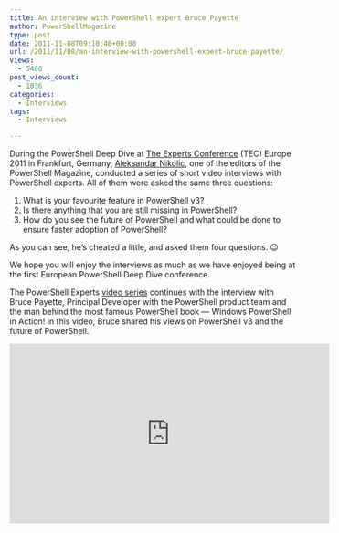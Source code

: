```yaml
---
title: An interview with PowerShell expert Bruce Payette
author: PowerShellMagazine
type: post
date: 2011-11-08T09:10:40+00:00
url: /2011/11/08/an-interview-with-powershell-expert-bruce-payette/
views:
  - 5460
post_views_count:
  - 1036
categories:
  - Interviews
tags:
  - Interviews

---
```

During the PowerShell Deep Dive at [The Experts Conference][1] (TEC) Europe 2011 in Frankfurt, Germany, [Aleksandar Nikolic][2], one of the editors of the PowerShell Magazine, conducted a series of short video interviews with PowerShell experts. All of them were asked the same three questions:

  1. What is your favourite feature in PowerShell v3?
  2. Is there anything that you are still missing in PowerShell?
  3. How do you see the future of PowerShell and what could be done to ensure faster adoption of PowerShell?

As you can see, he&#8217;s cheated a little, and asked them four questions. 😉

We hope you will enjoy the interviews as much as we have enjoyed being at the first European PowerShell Deep Dive conference.

The PowerShell Experts [video series][3] continues with the interview with Bruce Payette, Principal Developer with the PowerShell product team and the man behind the most famous PowerShell book &#8212; Windows PowerShell in Action! In this video, Bruce shared his views on PowerShell v3 and the future of PowerShell.

<p align="center">
  <iframe src="http://www.youtube.com/embed/m1sS5XHe3Ns?hd=1" frameborder="0" width="560" height="315"></iframe>
</p>

[1]: http://theexpertsconference.com/
[2]: http://powershellers.blogspot.com
[3]: http://104.131.21.239/category/columns/interviews/video/